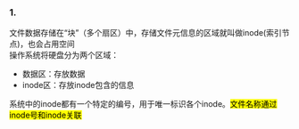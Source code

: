 ### 1.
文件数据存储在“块”（多个扇区）中，存储文件元信息的区域就叫做inode(索引节点)，也会占用空间<br>
操作系统将硬盘分为两个区域：
- 数据区：存放数据
- inode区：存放inode包含的信息

系统中的inode都有一个特定的编号，用于唯一标识各个inode。<mark>文件名称通过inode号和inode关联</mark><br>
